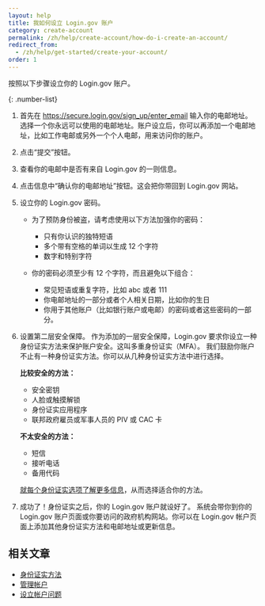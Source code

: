 ```yaml
---
layout: help
title: 我如何设立 Login.gov 账户
category: create-account
permalink: /zh/help/create-account/how-do-i-create-an-account/
redirect_from:
  - /zh/help/get-started/create-your-account/
order: 1
---
```

按照以下步骤设立你的 Login.gov 账户。

{: .number-list}

1. 首先在 <https://secure.login.gov/sign_up/enter_email> 输入你的电邮地址。
   选择一个你永远可以使用的电邮地址。账户设立后，你可以再添加一个电邮地址，比如工作电邮或另外一个个人电邮，用来访问你的账户。

2. 点击“提交”按钮。

3. 查看你的电邮中是否有来自 Login.gov 的一则信息。

4. 点击信息中“确认你的电邮地址”按钮。这会把你带回到 Login.gov 网站。

5. 设立你的 Login.gov 密码。

   * 为了预防身份被盗，请考虑使用以下方法加强你的密码：
     * 只有你认识的独特短语
     * 多个带有空格的单词以生成 12 个字符
     * 数字和特别字符

   * 你的密码必须至少有 12 个字符，而且避免以下组合：
     * 常见短语或重复字符，比如 abc 或者 111
     * 你电邮地址的一部分或者个人相关日期，比如你的生日
     * 你用于其他账户（比如银行账户或电邮）的密码或者这些密码的一部分。

6. 设置第二层安全保障。
   作为添加的一层安全保障，Login.gov 要求你设立一种身份证实方法来保护账户安全。这叫多重身份证实（MFA）。
   我们鼓励你账户不止有一种身份证实方法。你可以从几种身份证实方法中进行选择。

   **比较安全的方法：**
   * 安全密钥
   * 人脸或触摸解锁
   * 身份证实应用程序
   * 联邦政府雇员或军事人员的 PIV 或 CAC 卡

   **不太安全的方法：**
   * 短信
   * 接听电话
   * 备用代码

   [就每个身份证实选项了解更多信息](/zh/help/get-started/authentication-methods/)，从而选择适合你的方法。

7. 成功了！身份证实之后，你的 Login.gov 账户就设好了。
   系统会带你到你的 Login.gov 账户页面或你要访问的政府机构网站。你可以在 Login.gov 帐户页面上添加其他身份证实方法和电邮地址或更新信息。

## 相关文章

* [身份证实方法](/zh/help/create-account/authentication-methods/)
* [管理帐户](/zh/help/manage-your-account/overview/)
* [设立帐户问题](/zh/help/create-account/issues-creating-an-account/)
